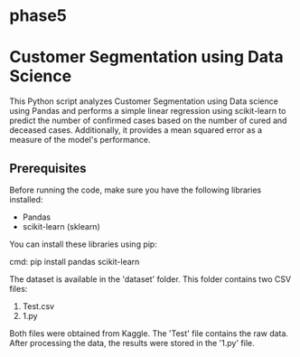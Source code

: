 # phase5
# Customer Segmentation using Data Science

This Python script analyzes Customer Segmentation using Data science using Pandas and performs a simple linear regression using scikit-learn to predict the number of confirmed cases based on the number of cured and deceased cases. Additionally, it provides a mean squared error as a measure of the model's performance.

## Prerequisites

Before running the code, make sure you have the following libraries installed:

- Pandas
- scikit-learn (sklearn)

You can install these libraries using pip:

cmd:
    pip install pandas scikit-learn


The dataset is available in the 'dataset' folder. This folder contains two CSV files:

1. Test.csv
2. 1.py

Both files were obtained from Kaggle. The 'Test' file contains the raw data. After processing the data, the results were stored in the '1.py' file.
